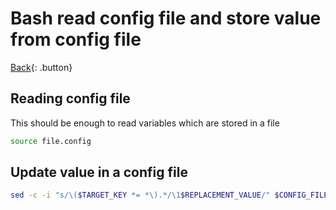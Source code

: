 # Bash read config file and store value from config file

[Back](../../index.md){: .button}

## Reading config file

This should be enough to read variables which are stored in a file

```bash
source file.config
```

## Update value in a config file

```bash
sed -c -i "s/\($TARGET_KEY *= *\).*/\1$REPLACEMENT_VALUE/" $CONFIG_FILE
```
